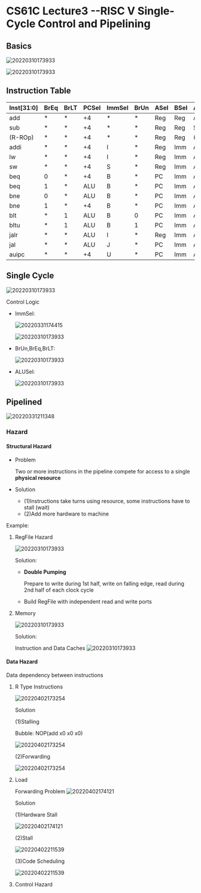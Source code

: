 # CS61C Lecture3 --RISC V Single-Cycle Control and Pipelining

## Basics

![20220310173933](https://raw.githubusercontent.com/zxc2012/image/main/20220326211448.png)

![20220310173933](https://raw.githubusercontent.com/zxc2012/image/main/20220331161846.png)


## Instruction Table 

|Inst[31:0] |BrEq| BrLT| PCSel| ImmSel |BrUn| ASel| BSel| ALUSel| MemRW|RegWEn|WBSel|
|- |-| -| -|- |-| -| -| -| -| -| -|
|add| * |* |+4| *| * |Reg| Reg| Add| Read| 1 (Y)| ALU|
|sub| *| *| +4| *| * |Reg| Reg| Sub| Read| 1 |ALU|
|(R-ROp)|*| *| +4| *| *| Reg| Reg |(Op) |Read| 1 |ALU|
|addi| *| *| +4| I| * |Reg| Imm| Add| Read |1 |ALU|
|lw| *| *| +4| I |* |Reg| Imm| Add| Read| 1| Mem|
|sw| *| *| +4 |S |* |Reg |Imm |Add |Write| 0 (N) |*|
|beq| 0| *| +4| B| *| PC| Imm| Add |Read| 0 |*|
|beq |1| * |ALU| B| *| PC |Imm |Add |Read| 0 |*|
|bne| 0 |*| ALU |B |* |PC| Imm |Add |Read| 0 |*|
|bne| 1| *| +4| B |* |PC |Imm| Add| Read| 0 |*|
|blt |* |1 |ALU |B |0| PC| Imm| Add |Read |0| *|
|bltu| * |1 |ALU| B |1 |PC| Imm |Add| Read| 0| *|
|jalr |* |*| ALU| I |*| Reg| Imm| Add |Read| 1| PC+4|
|jal| *| * |ALU |J |* |PC |Imm |Add| Read| 1| PC+4|
|auipc| * |* |+4| U| * |PC |Imm| Add| Read| 1 |ALU|

## Single Cycle

![20220310173933](https://raw.githubusercontent.com/zxc2012/image/main/20220326210350.png)

Control Logic

- ImmSel:

    ![20220331174415](https://raw.githubusercontent.com/zxc2012/image/main/20220331174415.png)

    ![20220310173933](https://raw.githubusercontent.com/zxc2012/image/main/20220326220059.png)

- BrUn,BrEq,BrLT:

    ![20220310173933](https://raw.githubusercontent.com/zxc2012/image/main/20220326220429.png)

- ALUSel: 

    ![20220310173933](https://raw.githubusercontent.com/zxc2012/image/main/20220326211210.png)

## Pipelined

![20220331211348](https://raw.githubusercontent.com/zxc2012/image/main/20220331211348.png)

### Hazard

#### Structural Hazard

- Problem
    
    Two or more instructions in the pipeline compete for access to a single **physical resource**

- Solution
    - (1)Instructions take turns using resource, some
instructions have to stall (wait)
    - (2)Add more hardware to machine

Example:

1. RegFile Hazard

    ![20220310173933](https://raw.githubusercontent.com/zxc2012/image/main/20220401220248.png)

    Solution:

    - **Double Pumping** 

        Prepare to write during 1st half, write on falling edge, read during 2nd half of each clock cycle

    - Build RegFile with independent read and write ports

2. Memory

    ![20220310173933](https://raw.githubusercontent.com/zxc2012/image/main/20220402165402.png)

    Solution:

    Instruction and Data Caches
    ![20220310173933](https://raw.githubusercontent.com/zxc2012/image/main/20220402165639.png)

#### Data Hazard

Data dependency between instructions

1. R Type Instructions

    ![20220402173254](https://raw.githubusercontent.com/zxc2012/image/main/20220402173254.png)

    Solution

    (1)Stalling

    Bubble: NOP(add x0 x0 x0)

    ![20220402173254](https://raw.githubusercontent.com/zxc2012/image/main/20220402173525.png)

    (2)Forwarding

    ![20220402173254](https://raw.githubusercontent.com/zxc2012/image/main/20220402173656.png)

2. Load

    Forwarding Problem
    ![20220402174121](https://raw.githubusercontent.com/zxc2012/image/main/20220402174121.png)

    Solution

    (1)Hardware Stall

    ![20220402174121](https://raw.githubusercontent.com/zxc2012/image/main/20220402211411.png)

    (2)Stall

    ![20220402211539](https://raw.githubusercontent.com/zxc2012/image/main/20220402211539.png)

    (3)Code Scheduling

    ![20220402211539](https://raw.githubusercontent.com/zxc2012/image/main/20220402211912.png)

3. Control Hazard